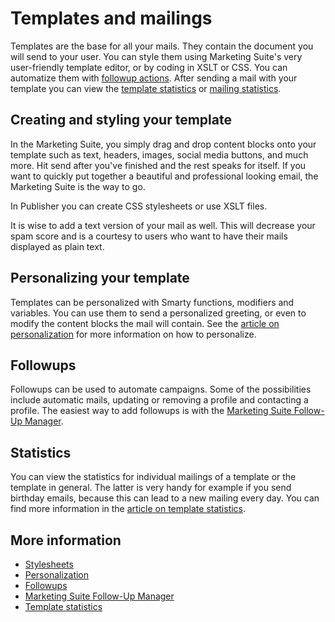 # Templates and mailings

Templates are the base for all your mails. They contain the document you 
will send to your user. You can style them using Marketing Suite's very 
user-friendly template editor, or by coding in XSLT or CSS. You can 
automatize them with [followup actions](./follow-up-manager).
After sending a mail with your template you can view the [template statistics](./statistics-template) 
or [mailing statistics](./statistics-mailing).

## Creating and styling your template

In the Marketing Suite, you simply drag and drop content blocks onto your 
template such as text, headers, images, social media buttons, and much more. 
Hit send after you've finished and the rest speaks for itself. If you want 
to quickly put together a beautiful and professional looking email, 
the Marketing Suite is the way to go.

In Publisher you can create CSS stylesheets or use XSLT files.

It is wise to add a text version of your mail as well. This will decrease 
your spam score and is a courtesy to users who want to have their mails 
displayed as plain text.

## Personalizing your template

Templates can be personalized with Smarty functions, modifiers and 
variables. You can use them to send a personalized greeting, or even 
to modify the content blocks the mail will contain. See the 
[article on personalization](./personalization) for more information 
on how to personalize.

## Followups

Followups can be used to automate campaigns. Some of the possibilities 
include automatic mails, updating or removing a profile and contacting 
a profile. The easiest way to add followups is with the [Marketing Suite Follow-Up Manager](./follow-up-manager).

## Statistics

You can view the statistics for individual mailings of a template or the 
template in general. The latter is very handy for example if you send 
birthday emails, because this can lead to a new mailing every day. You can 
find more information in the [article on template statistics](./statistics-template).

## More information

* [Stylesheets](./stylesheets)
* [Personalization](./personalization)
* [Followups](./follow-up-manager)
* [Marketing Suite Follow-Up Manager](./follow-up-manager)
* [Template statistics](./statistics-template)
